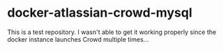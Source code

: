 # docker-atlassian-crowd-mysql

This is a test repository. I wasn't able to get it working properly since the docker instance launches Crowd multiple times...
